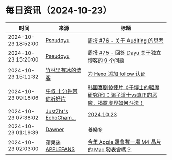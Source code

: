﻿# 每日资讯（2024-10-23）

|时间|来源|标题|
|---|---|---|
|2024-10-23 18:52:00|[Pseudoyu](https://www.pseudoyu.com/zh/index.xml)|[周报 #76 - 关于 Audlting 的思考](https://www.pseudoyu.com/zh/2024/10/24/weekly_review_202401024/)|
|2024-10-23 15:20:00|[Pseudoyu](https://www.pseudoyu.com/zh/index.xml)|[周报 #75 - 回答 Dayu 关于独立博客的 9 个问题](https://www.pseudoyu.com/zh/2024/10/23/weekly_review_202401023/)|
|2024-10-23 15:11:32|[竹林里有冰的博客](https://zhul.in/rss.xml)|[为 Hexo 添加 follow 认证](https://zhul.in/2024/10/23/follow-cert-for-hexo-feed/)|
|2024-10-23 09:18:06|[牛叔 十分钟带你听好片](https://getpodcast.xyz/data/ximalaya/11534451.xml)|[韩国喜剧惊悚片《千博士的驱魔研究所》：骗子道士vs真正的恶魔，揭露虚界如何斗法！](https://www.ximalaya.com/sound/767841087)|
|2024-10-23 07:38:02|[JustZht's EchoCham...](https://www.justzht.com/rss/)|[2024.10.23](https://www.justzht.com/2024-10-23/)|
|2024-10-23 01:19:39|[Dawner](https://dawner.top/atom.xml)|[養樂多](https://dawner.top/posts/yakult/)|
|2024-10-23 02:03:00|[蘋果迷 APPLEFANS](https://applefans.today/feed/)|[今年 Apple 還會有一場 M4 晶片的 Mac 發表會嗎？](https://applefans.today/2024-10-m4-chip-macs-event-rumors/)|
